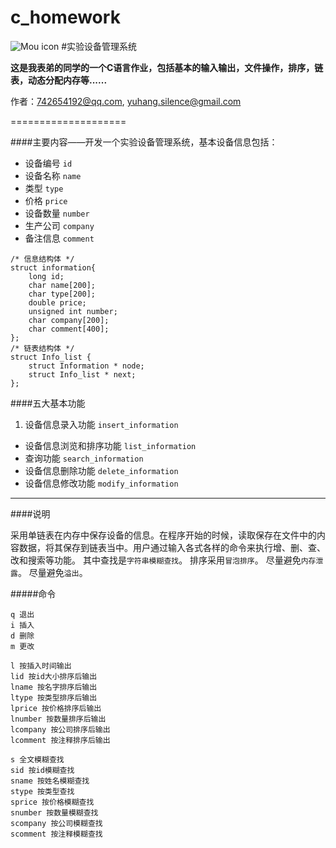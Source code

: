 c_homework
==========
![Mou icon](http://mouapp.com/Mou_128.png)
#实验设备管理系统

**这是我表弟的同学的一个C语言作业，包括基本的输入输出，文件操作，排序，链表，动态分配内存等......**

作者：<742654192@qq.com>, <yuhang.silence@gmail.com>

====================

####主要内容——开发一个实验设备管理系统，基本设备信息包括：

* 设备编号	`id`
* 设备名称	`name`
* 类型		`type`
* 价格     `price`
* 设备数量  `number`
* 生产公司  `company`
* 备注信息  `comment`

```
/* 信息结构体 */
struct information{
    long id;
    char name[200];
    char type[200];
    double price;
    unsigned int number;
    char company[200];
    char comment[400];
};
/* 链表结构体 */
struct Info_list {
    struct Information * node;
    struct Info_list * next;
};
```
    
	
####五大基本功能
1. 设备信息录入功能		`insert_information`
* 设备信息浏览和排序功能     `list_information`
* 查询功能 `search_information` 
* 设备信息删除功能     `delete_information`
* 设备信息修改功能     `modify_information`

---
####说明

采用单链表在内存中保存设备的信息。在程序开始的时候，读取保存在文件中的内容数据，将其保存到链表当中。用户通过输入各式各样的命令来执行增、删、查、改和搜索等功能。
其中查找是`字符串模糊查找`。
排序采用`冒泡排序`。
尽量避免`内存泄露`。
尽量避免`溢出`。

#####命令

    q 退出
    i 插入
    d 删除
    m 更改
    
    l 按插入时间输出
    lid 按id大小排序后输出
    lname 按名字排序后输出
    ltype 按类型排序后输出
    lprice 按价格排序后输出
    lnumber 按数量排序后输出
    lcompany 按公司排序后输出
    lcomment 按注释排序后输出
    
    s 全文模糊查找
    sid 按id模糊查找
    sname 按姓名模糊查找
    stype 按类型查找
    sprice 按价格模糊查找
    snumber 按数量模糊查找
    scompany 按公司模糊查找
    scomment 按注释模糊查找
    

